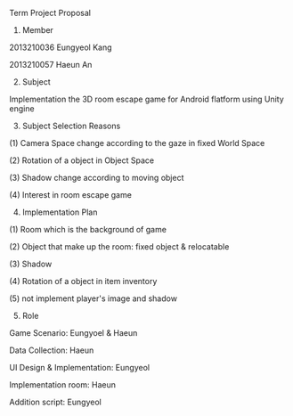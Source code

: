 Term Project Proposal


1. Member

2013210036 Eungyeol Kang

2013210057 Haeun An


2. Subject

Implementation the 3D room escape game for Android flatform using Unity engine


3. Subject Selection Reasons

(1) Camera Space change according to the gaze in fixed World Space

(2) Rotation of a object in Object Space

(3) Shadow change according to moving object

(4) Interest in room escape game


4. Implementation Plan

(1) Room which is the background of game

(2) Object that make up the room: fixed object & relocatable 

(3) Shadow

(4) Rotation of a object in item inventory

(5) not implement player's image and shadow


5. Role

Game Scenario: Eungyoel & Haeun

Data Collection: Haeun

UI Design & Implementation: Eungyeol

Implementation room: Haeun

Addition script: Eungyeol

